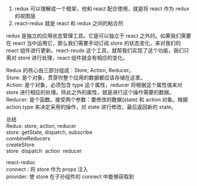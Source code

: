 1. redux 可以理解成一个框架，他和 react 配合使用，就是将 react 作为 redux 的视图层
2. react-redux 就是 react 和 redux 之间的粘合剂

redux 是独立的应用状态管理工具。它是可以独立于 react 之外的。如果我们需要在 react 当中运用它，那么我们需要手动订阅 store 的状态变化，来对我们的 react 组件进行更新。react-reudx 这个工具，就帮我们实现了这个功能，我们只需对 store 进行处理，react 组件就会有相应的变化。

Redux 的核心由三部分组成：Store, Action, Reducer。  
Store: 是个对象，贯穿你整个应用的数据都应该存储在这里。  
Action: 是个对象，必须包含 type 这个属性，reducer 将根据这个属性值来对 store 进行相应的处理。除此之外的属性，就是进行这个操作需要的数据。  
Reducer: 是个函数。接受两个参数：要修改的数据(state) 和 action 对象。根据 action.type 来决定采用的操作，对 state 进行修改，最后返回新的 state。

总结  
Redux: store, action, reducer  
store: getState, dispatch, subscribe  
combineReducers  
createStore  
store ️ dispatch ️ action ️ reducer

react-redux:  
connect : 将 store 作为 props 注入  
provider: 使 store 在子孙组件的 connect 中能够获取到
